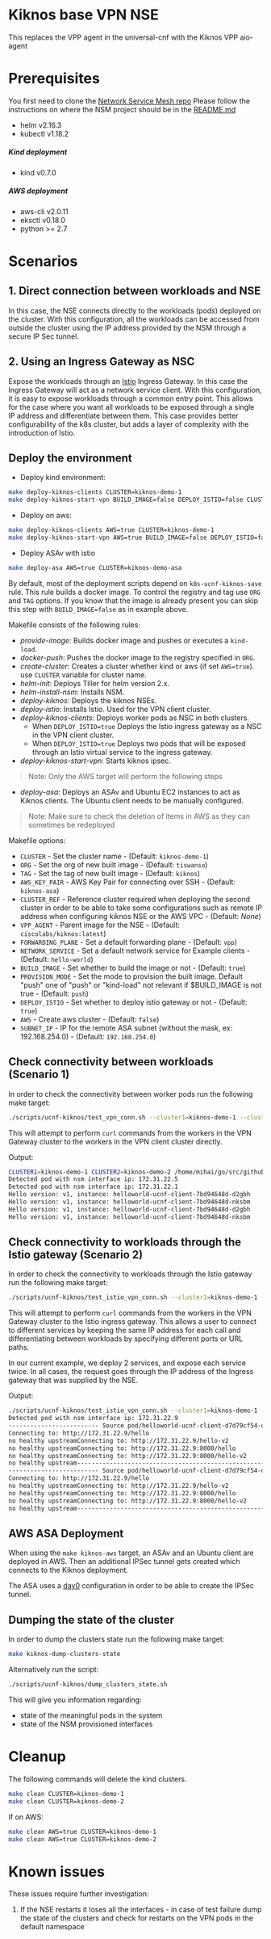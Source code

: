 # Kiknos base VPN NSE

This replaces the VPP agent in the universal-cnf with the Kiknos VPP aio-agent

# Prerequisites
You first need to clone the [Network Service Mesh repo](https://github.com/networkservicemesh/networkservicemesh)
Please follow the instructions on where the NSM project should be in the [README.md](../../README.md)

- helm v2.16.3
- kubectl v1.18.2

##### Kind deployment
- kind v0.7.0 

##### AWS deployment
- aws-cli v2.0.11
- eksctl v0.18.0
- python >= 2.7

 
 # Scenarios
 ## 1. Direct connection between workloads and NSE
 In this case, the NSE connects directly to the workloads (pods) deployed on the cluster. 
 With this configuration, all the workloads can be accessed from outside the cluster using the IP address provided by 
 the NSM through a secure IP Sec tunnel.  
 
 ## 2. Using an Ingress Gateway as NSC
 Expose the workloads through an [Istio](https://istio.io/) Ingress Gateway. In this case the Ingress Gateway will act 
 as a network service client. With this configuration, it is easy to expose workloads through a common entry point. This 
 allows for the case where you want all workloads to be exposed through a single IP address and differentiate between them.
 This case provides better configurability of the k8s cluster, but adds a layer of complexity with the introduction of Istio.

## Deploy the environment

* Deploy kind environment:
```bash
make deploy-kiknos-clients CLUSTER=kiknos-demo-1
make deploy-kiknos-start-vpn BUILD_IMAGE=false DEPLOY_ISTIO=false CLUSTER=kiknos-demo-2 CLUSTER_REF=kiknos-demo-1 
```

* Deploy on aws:
```bash
make deploy-kiknos-clients AWS=true CLUSTER=kiknos-demo-1
make deploy-kiknos-start-vpn AWS=true BUILD_IMAGE=false DEPLOY_ISTIO=false CLUSTER=kiknos-demo-2 CLUSTER_REF=kiknos-demo-1
```

* Deploy ASAv with istio
```bash
make deploy-asa AWS=true CLUSTER=kiknos-demo-asa
```

By default, most of the deployment scripts depend on `k8s-ucnf-kiknos-save` rule. 
This rule builds a docker image. To control the registry and tag use `ORG` and `TAG` options. 
If you know that the image is already present you can skip this step with `BUILD_IMAGE=false` as in example above. 

Makefile consists of the following rules: 
* *provide-image*: Builds docker image and pushes or executes a `kind-load`.
* *docker-push*: Pushes the docker image to the registry specified in `ORG`. 
* *create-cluster*: Creates a cluster whether kind or aws (if set `AWS=true`). use `CLUSTER` variable for cluster name.
* *helm-init*: Deploys Tiller for helm version 2.x.
* *helm-install-nsm*: Installs NSM.
* *deploy-kiknos*: Deploys the kiknos NSEs.
* *deploy-istio*: Installs Istio. Used for the VPN client cluster.
* *deploy-kiknos-clients*: Deploys worker pods as NSC in both clusters.
    * When `DEPLOY_ISTIO=true` Deploys the Istio ingress gateway as a NSC in the VPN client cluster.
    * When `DEPLOY_ISTIO=true` Deploys two pods that will be exposed through an Istio virtual service to the ingress gateway.
* *deploy-kiknos-start-vpn*: Starts kiknos ipsec.
>Note: Only the AWS target will perform the following steps
* *deploy-asa*: Deploys an ASAv and Ubuntu EC2 instances to act as Kiknos clients. The Ubuntu client needs to be manually configured.

>Note: Make sure to check the deletion of items in AWS as they can sometimes be redeployed

Makefile options:

- `CLUSTER` - Set the cluster name - (Default: `kiknos-demo-1`)
- `ORG` - Set the org of new built image - (Default: `tiswanso`)
- `TAG` - Set the tag of new built image - (Default: `kiknos`)
- `AWS_KEY_PAIR` - AWS Key Pair for connecting over SSH - (Default: `kiknos-asa`)
- `CLUSTER_REF` - Reference cluster required when deploying the second cluster in
    order to be able to take some configurations such as remote IP address when configuring kiknos NSE or the AWS VPC - (Default: *None*)
- `VPP_AGENT` - Parent image for the NSE - (Default: `ciscolabs/kiknos:latest`)
- `FORWARDING_PLANE` - Set a default forwarding plane - (Default: `vpp`)
- `NETWORK_SERVICE` - Set a default network service for Example clients - (Default: `hello-world`)
- `BUILD_IMAGE` - Set whether to build the image or not - (Default: `true`)
- `PROVISION_MODE` - Set the mode to provision the built image. Default "push"
    one of "push" or "kind-load"
    not relevant if $BUILD_IMAGE is not true - (Default: `push`)
- `DEPLOY_ISTIO` - Set whether to deploy istio gateway or not - (Default: `true`)
- `AWS` - Create aws cluster - (Default: `false`)
- `SUBNET_IP` - IP for the remote ASA subnet (without the mask, ex: 192.168.254.0) - (Default: `192.168.254.0`)

## Check connectivity between workloads (Scenario 1)
In order to check the connectivity between worker pods run the following make target:
```bash
./scripts/ucnf-kiknos/test_vpn_conn.sh --cluster1=kiknos-demo-1 --cluster2=kiknos-demo-2 
```
This will attempt to perform `curl` commands from the workers in the VPN Gateway cluster to the workers in the VPN client cluster directly.

Output:
```bash
CLUSTER1=kiknos-demo-1 CLUSTER2=kiknos-demo-2 /home/mihai/go/src/github.com/cisco-app-networking/nsm-nse/scripts/ucnf-kiknos/test_vpn_conn.sh
Detected pod with nsm interface ip: 172.31.22.5
Detected pod with nsm interface ip: 172.31.22.1
Hello version: v1, instance: helloworld-ucnf-client-7bd94648d-d2gbh 
Hello version: v1, instance: helloworld-ucnf-client-7bd94648d-nksbm
Hello version: v1, instance: helloworld-ucnf-client-7bd94648d-d2gbh
Hello version: v1, instance: helloworld-ucnf-client-7bd94648d-nksbm
```

## Check connectivity to workloads through the Istio gateway (Scenario 2)
In order to check the connectivity to workloads through the Istio gateway run the following make target:
```bash
./scripts/ucnf-kiknos/test_istio_vpn_conn.sh --cluster1=kiknos-demo-1 --cluster2=kiknos-demo-2
```
This will attempt to perform `curl` commands from the workers in the VPN Gateway cluster to the Istio ingress gateway.
This allows a user to connect to different services by keeping the same IP address for each call and differentiating 
between workloads by specifying different ports or URL paths. 

In our current example, we deploy 2 services, and expose each service twice. In all cases, the request goes through the
IP address of the Ingress gateway that was supplied by the NSE.

Output:
```bash
./scripts/ucnf-kiknos/test_istio_vpn_conn.sh --cluster1=kiknos-demo-1 --cluster2=kiknos-demo-2 
Detected pod with nsm interface ip: 172.31.22.9
------------------------- Source pod/helloworld-ucnf-client-d7d79cf54-dzs4m -------------------------
Connecting to: http://172.31.22.9/hello
no healthy upstreamConnecting to: http://172.31.22.9/hello-v2
no healthy upstreamConnecting to: http://172.31.22.9:8000/hello
no healthy upstreamConnecting to: http://172.31.22.9:8000/hello-v2
no healthy upstream-----------------------------------------------------------------------------------------------------
------------------------- Source pod/helloworld-ucnf-client-d7d79cf54-qx786 -------------------------
Connecting to: http://172.31.22.9/hello
no healthy upstreamConnecting to: http://172.31.22.9/hello-v2
no healthy upstreamConnecting to: http://172.31.22.9:8000/hello
no healthy upstreamConnecting to: http://172.31.22.9:8000/hello-v2
no healthy upstream-----------------------------------------------------------------------------------------------------

```
## AWS ASA Deployment

When using the `make kiknos-aws` target, an ASAv and an Ubuntu client are deployed in AWS. 
Then an additional IPSec tunnel gets created which connects to the Kiknos deployment.

The ASA uses a [day0](./scripts/day0.txt) configuration in order to be able to create the IPSec tunnel.

## Dumping the state of the cluster
In order to dump the clusters state run the following make target:

```bash
make kiknos-dump-clusters-state
```

Alternatively run the script:
```bash
./scripts/ucnf-kiknos/dump_clusters_state.sh
```

This will give you information regarding:
- state of the meaningful pods in the system
- state of the NSM provisioned interfaces
 

# Cleanup
The following commands will delete the kind clusters.

```bash
make clean CLUSTER=kiknos-demo-1
make clean CLUSTER=kiknos-demo-2
```

If on AWS:

```bash
make clean AWS=true CLUSTER=kiknos-demo-1
make clean AWS=true CLUSTER=kiknos-demo-2
```

# Known issues
These issues require further investigation:

1. If the NSE restarts it loses all the interfaces  - in case of test failure dump the state of the clusters and check 
for restarts on the VPN pods in the default namespace
